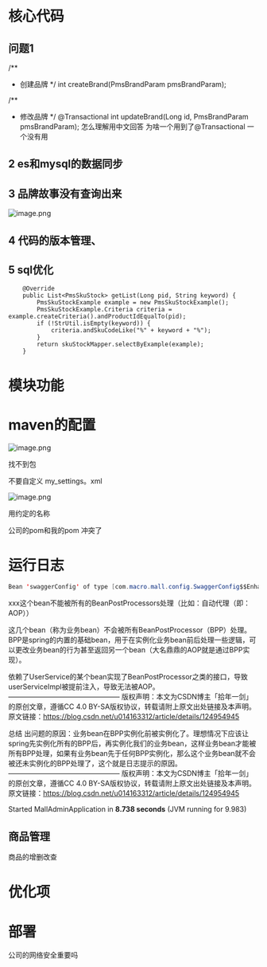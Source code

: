 # 核心代码

## 问题1


/**
* 创建品牌
*/
int createBrand(PmsBrandParam pmsBrandParam);

/**
 * 修改品牌
 */
@Transactional
int updateBrand(Long id, PmsBrandParam pmsBrandParam);
怎么理解用中文回答  为啥一个用到了@Transactional  一个没有用




## 2 es和mysql的数据同步



## 3 品牌故事没有查询出来

![image.png](./assets/1699776188770-image.png)



## 4 代码的版本管理、



## 5 sql优化

```
    @Override
    public List<PmsSkuStock> getList(Long pid, String keyword) {
        PmsSkuStockExample example = new PmsSkuStockExample();
        PmsSkuStockExample.Criteria criteria = example.createCriteria().andProductIdEqualTo(pid);
        if (!StrUtil.isEmpty(keyword)) {
            criteria.andSkuCodeLike("%" + keyword + "%");
        }
        return skuStockMapper.selectByExample(example);
    }

```

# 模块功能



# maven的配置

![image.png](./assets/image.png)


找不到包

不要自定义 my_settings。xml

![image.png](./assets/1699773473845-image.png)


用约定的名称


公司的pom和我的pom  冲突了




# 运行日志

```java
Bean 'swaggerConfig' of type [com.macro.mall.config.SwaggerConfig$$EnhancerBySpringCGLIB$$363eda87] is not eligible for getting processed by all BeanPostProcessors (for example: not eligible for auto-proxying)
```

xxx这个bean不能被所有的BeanPostProcessors处理（比如：自动代理（即：AOP））

这几个bean（称为业务bean）不会被所有BeanPostProcessor（BPP）处理。BPP是spring的内置的基础bean，用于在实例化业务bean前后处理一些逻辑，可以更改业务bean的行为甚至返回另一个bean（大名鼎鼎的AOP就是通过BPP实现）。

依赖了UserService的某个bean实现了BeanPostProcessor之类的接口，导致userServiceImpl被提前注入，导致无法被AOP。
————————————————
版权声明：本文为CSDN博主「拾年一剑」的原创文章，遵循CC 4.0 BY-SA版权协议，转载请附上原文出处链接及本声明。
原文链接：https://blog.csdn.net/u014163312/article/details/124954945


总结
出问题的原因：业务bean在BPP实例化前被实例化了。理想情况下应该让spring先实例化所有的BPP后，再实例化我们的业务bean，这样业务bean才能被所有BPP处理，如果有业务bean先于任何BPP实例化，那么这个业务bean就不会被还未实例化的BPP处理了，这个就是日志提示的原因。
————————————————
版权声明：本文为CSDN博主「拾年一剑」的原创文章，遵循CC 4.0 BY-SA版权协议，转载请附上原文出处链接及本声明。
原文链接：https://blog.csdn.net/u014163312/article/details/124954945



Started MallAdminApplication in **8.738 seconds** (JVM running for 9.983)



## 商品管理


商品的增删改查




# 优化项





# 部署





公司的网络安全重要吗
